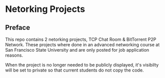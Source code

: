# Netorking Projects

## Preface
This repo contains 2 netorking projects, TCP Chat Room & BitTorrent P2P Network. These projects where done in an advanced networking course at San Francisco State University and are only posted for job application reasons. 

When the project is no longer needed to be publicly displayed, it's visibilty will be set to private so that current students do not copy the code.

